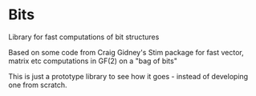 # Bits
Library for fast computations of bit structures

Based on some code from Craig Gidney's Stim package for fast vector, matrix etc computations in GF(2) on a "bag of bits"

This is just a prototype library to see how it goes - instead of developing one from scratch.
